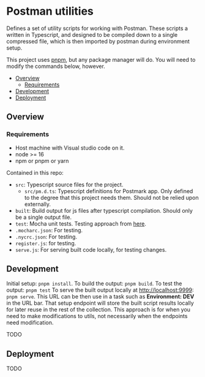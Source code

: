 # Postman utilities

Defines a set of utility scripts for working with Postman.  These scripts a written in Typescript, and designed to be compiled down to a single compressed file, which is then imported by postman during environment setup.

This project uses [pnpm](https://pnpm.io/installation), but any package manager will do.  You will need to modify the commands below, however.

- [Overview](#overview)
  - [Requirements](#requirements)
- [Development](#development)
- [Deployment](#deployment)
  
## Overview

### Requirements
- Host machine with Visual studio code on it.
- node >= 16
- npm or pnpm or yarn

Contained in this repo:
- `src`: Typescript source files for the project.
  - `src/pm.d.ts`: Typescript definitions for Postmark app.  Only defined to the degree that this project needs them.  Should not be relied upon externally.
- `built`: Build output for js files after typescript compilation.  Should only be a single output file.
- `test`: Mocha unit tests.  Testing approach from [here](https://medium.com/swlh/how-to-setting-up-unit-tests-with-typescript-871c0f4f1609).
- `.mocharc.json`: For testing.
- `.nycrc.json`: For testing.
- `register.js`: for testing.
- `serve.js`: For serving built code locally, for testing changes.


## Development

Initial setup: `pnpm install`.
To build the output: `pnpm build`.
To test the output: `pnpm test`
To serve the built output locally at <http://localhost:9999>: `pnpm serve`.  This URL can be then use in a task such as **Environment: DEV** in the URL bar.  That setup endpoint will store the built script results locally for later reuse in the rest of the collection.  This approach is for when you 
need to make modifications to utils, not necessarily when the endpoints need modification.

TODO


## Deployment
TODO
